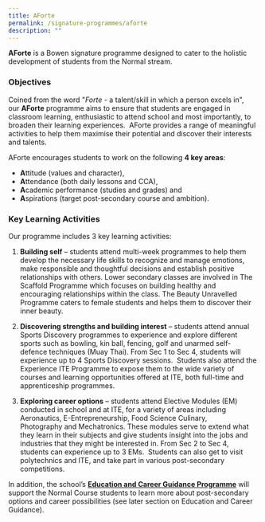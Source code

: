 ```yaml
---
title: AForte
permalink: /signature-programmes/aforte
description: ""
---
```

**AForte** is a Bowen signature programme designed to cater to the holistic development of students from the Normal stream.

### Objectives

Coined from the word "_Forte_ - a talent/skill in which a person excels in", our **AForte** programme aims to ensure that students are engaged in classroom learning, enthusiastic to attend school and most importantly, to broaden their learning experiences.  AForte provides a range of meaningful activities to help them maximise their potential and discover their interests and talents.

AForte encourages students to work on the following **4 key areas**:  

*   **A**ttitude (values and character), 
*   **A**ttendance (both daily lessons and CCA), 
*   **A**cademic performance (studies and grades) and 
*   **A**spirations (target post-secondary course and ambition).

### Key Learning Activities

Our programme includes 3 key learning activities:

1.  **Building self** – students attend multi-week programmes to help them develop the necessary life skills to recognize and manage emotions, make responsible and thoughtful decisions and establish positive relationships with others. Lower secondary classes are involved in The Scaffold Programme which focuses on building healthy and encouraging relationships within the class. The Beauty Unravelled Programme caters to female students and helps them to discover their inner beauty. 
    
      
    
2.  **Discovering strengths and building interest** – students attend annual Sports Discovery programmes to experience and explore different sports such as bowling, kin ball, fencing, golf and unarmed self-defence techniques (Muay Thai). From Sec 1 to Sec 4, students will experience up to 4 Sports Discovery sessions.  Students also attend the Experience ITE Programme to expose them to the wide variety of courses and learning opportunities offered at ITE, both full-time and apprenticeship programmes.
    
      
    
3.  **Exploring career options** – students attend Elective Modules (EM) conducted in school and at ITE, for a variety of areas including Aeronautics, E-Entrepreneurship, Food Science Culinary, Photography and Mechatronics. These modules serve to extend what they learn in their subjects and give students insight into the jobs and industries that they might be interested in. From Sec 2 to Sec 4, students can experience up to 3 EMs.  Students can also get to visit polytechnics and ITE, and take part in various post-secondary competitions.   
    

In addition, the school’s **[Education and Career Guidance Programme](https://moe-bowensec-staging.netlify.app/holistic-education/CCE/education-and-career-guidance)** will support the Normal Course students to learn more about post-secondary options and career possibilities (see later section on Education and Career Guidance).
